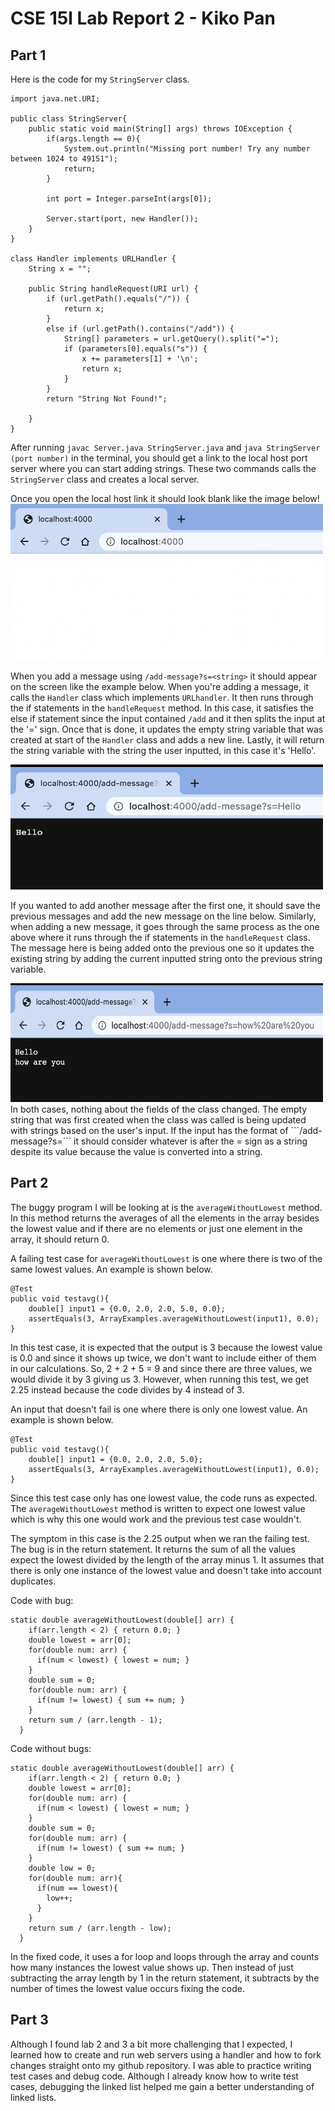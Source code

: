 # CSE 15l Lab Report 2 - Kiko Pan 

## Part 1 
Here is the code for my ```StringServer``` class.
```import java.io.IOException;
import java.net.URI;

public class StringServer{
    public static void main(String[] args) throws IOException {
        if(args.length == 0){
            System.out.println("Missing port number! Try any number between 1024 to 49151");
            return;
        }

        int port = Integer.parseInt(args[0]);

        Server.start(port, new Handler());
    }
}

class Handler implements URLHandler {
    String x = "";

    public String handleRequest(URI url) {
        if (url.getPath().equals("/")) {
            return x;
        } 
        else if (url.getPath().contains("/add")) {
            String[] parameters = url.getQuery().split("=");
            if (parameters[0].equals("s")) {
                x += parameters[1] + '\n';
                return x;
            }
        }
        return "String Not Found!";
        
    }
} 
```
After running ```javac Server.java StringServer.java``` and ```java StringServer (port number)``` in the terminal, you should get a link to the local host port server where you can start adding strings. These two commands calls the ```StringServer``` class and creates a local server. 

Once you open the local host link it should look blank like the image below! <img src = "Screen Shot 2023-04-24 at 2.22.55 PM.png" width = "500" height ="250">

When you add a message using ```/add-message?s=<string>``` it should appear on the screen like the example below. When you're adding a message, it calls the ```Handler``` class which implements ```URLhandler```. It then runs through the if statements in the ```handleRequest``` method. In this case, it satisfies the else if statement since the input contained ```/add``` and it then splits the input at the '=' sign. Once that is done, it updates the empty string variable that was created at start of the ```Handler``` class and adds a new line. Lastly, it will return the string variable with the string the user inputted, in this case it's 'Hello'.

<img src = "Screen Shot 2023-04-24 at 2.23.15 PM.png" width = "500" height = "200">

If you wanted to add another message after the first one, it should save the previous messages and add the new message on the line below. Similarly, when adding a new message, it goes through the same process as the one above where it runs through the if statements in the ```handleRequest``` class. The message here is being added onto the previous one so it updates the existing string by adding the current inputted string onto the previous string variable. 

<img src = "Screen Shot 2023-04-24 at 2.23.24 PM.png" width = "500" height = "190">
In both cases, nothing about the fields of the class changed. The empty string that was first created when the class was called is being updated with strings based on the user's input. If the input has the format of ```/add-message?s=<string>``` it should consider whatever is after the = sign as a string despite its value because the value is converted into a string.  

## Part 2 
The buggy program I will be looking at is the  ```averageWithoutLowest``` method. In this method returns the averages of all the elements in the array besides the lowest value and if there are no elements or just one element in the array, it should return 0. 

A failing test case for ```averageWithoutLowest``` is one where there is two of the same lowest values. An example is shown below.
``` 
@Test 
public void testavg(){
    double[] input1 = {0.0, 2.0, 2.0, 5.0, 0.0};
    assertEquals(3, ArrayExamples.averageWithoutLowest(input1), 0.0); 
}
```
In this test case, it is expected that the output is 3 because the lowest value is 0.0 and since it shows up twice, we don't want to include either of them  in our calculations. So, 2 + 2 + 5 = 9 and since there are three values, we would divide it by 3 giving us 3. However, when running this test, we get 2.25 instead because the code divides by 4 instead of 3. 

An input that doesn't fail is one where there is only one lowest value. An example is shown below.
``` 
@Test 
public void testavg(){
    double[] input1 = {0.0, 2.0, 2.0, 5.0};
    assertEquals(3, ArrayExamples.averageWithoutLowest(input1), 0.0); 
}
```
Since this test case only has one lowest value, the code runs as expected. The ```averageWithoutLowest``` method is written to expect one lowest value which is why this one would work and the previous test case wouldn't. 

The symptom in this case is the 2.25 output when we ran the failing test. The bug is in the return statement. It returns the sum of all the values expect the lowest divided by the length of the array minus 1. It assumes that there is only one instance of the lowest value and doesn't take into account duplicates. 

Code with bug: 
``` 
static double averageWithoutLowest(double[] arr) {
    if(arr.length < 2) { return 0.0; }
    double lowest = arr[0];
    for(double num: arr) {
      if(num < lowest) { lowest = num; }
    }
    double sum = 0;
    for(double num: arr) {
      if(num != lowest) { sum += num; }
    }
    return sum / (arr.length - 1);
  }
```

Code without bugs: 
``` 
static double averageWithoutLowest(double[] arr) {
    if(arr.length < 2) { return 0.0; }
    double lowest = arr[0];
    for(double num: arr) {
      if(num < lowest) { lowest = num; }
    }
    double sum = 0;
    for(double num: arr) {
      if(num != lowest) { sum += num; }
    }
    double low = 0;
    for(double num: arr){
      if(num == lowest){
        low++;
      }
    }
    return sum / (arr.length - low);
  }
```
In the fixed code, it uses a for loop and loops through the array and counts how many instances the lowest value shows up. Then instead of just subtracting the array length by 1 in the return statement, it subtracts by the number of times the lowest value occurs fixing the code. 

## Part 3
Although I found lab 2 and 3 a bit more challenging that I expected, I learned how to create and run web servers using a handler and how to fork changes straight onto my github repository. I was able to practice writing test cases and debug code. Although I already know how to write test cases, debugging the linked list helped me gain a better understanding of linked lists. 
